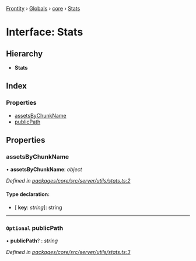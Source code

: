[Frontity](../README.md) › [Globals](../globals.md) › [core](../modules/core.md) › [Stats](core.stats.md)

# Interface: Stats

## Hierarchy

* **Stats**

## Index

### Properties

* [assetsByChunkName](core.stats.md#assetsbychunkname)
* [publicPath](core.stats.md#optional-publicpath)

## Properties

###  assetsByChunkName

• **assetsByChunkName**: *object*

*Defined in [packages/core/src/server/utils/stats.ts:2](https://github.com/frontity/frontity/blob/8f93b4e4/packages/core/src/server/utils/stats.ts#L2)*

#### Type declaration:

* \[ **key**: *string*\]: string

___

### `Optional` publicPath

• **publicPath**? : *string*

*Defined in [packages/core/src/server/utils/stats.ts:3](https://github.com/frontity/frontity/blob/8f93b4e4/packages/core/src/server/utils/stats.ts#L3)*
